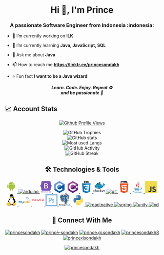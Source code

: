 <h1 align="center">Hi 👋, I'm Prince</h1>
<h3 align="center">A passionate Software Engineer from Indonesia :indonesia:</h3>
<!-- <img align="right" alt="Asuka" width="280" src="https://wallpapercave.com/uwp/uwp1719087.png"> -->

- 🔭 I’m currently working on **ILK**

- 🌱 I’m currently learning **Java, JavaScript, SQL**

- 💬 Ask me about **Java**

- 📫 How to reach me **https://linktr.ee/princesondakh**

- ⚡ Fun fact **I want to be a Java wizard**



<div align="center" markdown="1">

**_Learn. Code. Enjoy. Repeat :recycle:_**  
**_and be passionate :rocket:_**

</div>

</div>

## :chart_with_upwards_trend: Account Stats

<div align="center" markdown="1">

<!--[![Github Years Old](https://badges.pufler.dev/years/PrinceSondakh?style=flat-square&logo=github&logoWidth=20&logoColor=white&labelColor=555555&color=blue&label=Years%20Old%20%20.&cacheSeconds=3600)](https://github.com/PrinceSondakh)
[![Github Visits](https://badges.pufler.dev/visits/PrinceSondakh/PrinceSondakh?style=flat-square&logo=github&logoWidth=20&logoColor=white&labelColor=555555&color=blue&label=Visitors%20%20%20%20.&cacheSeconds=30)](https://github.com/PrinceSondakh)-->
[![Github Profile Views](https://komarev.com/ghpvc/?username=PrinceSondakh&label=Profile%20views&color=blue&style=flat-square) ](https://github.com/PrinceSondakh)

![GitHub Trophies](https://github-profile-trophy.vercel.app/?username=PrinceSondakh&theme=dracula&column=4&margin-w=15&margin-h=10&no-bg=false&no-frame=false)    
![GitHub stats](https://github-readme-stats.vercel.app/api?username=PrinceSondakh&theme=dracula&count_private=true&include_all_commits=true&card_width=446&show_icons=true&icon_color=2ca5e0&hide_border=false&border_color=2ca5e0&disable_animations=false&locale=en)    
![Most used Langs](https://github-readme-stats.vercel.app/api/top-langs/?username=PrinceSondakh&theme=dracula&layout=compact&count_private=true&langs_count=10&card_width=446&icon_color=2ca5e0&hide_border=false&border_color=2ca5e0&disable_animations=false&locale=en)  
![GitHub Activity](https://activity-graph.herokuapp.com/graph?username=PrinceSondakh&theme=dracula&area=true&hide_border=false&bg_color=282a36&color=ff6e96&point=2ca5e0&locale=en)    
![GitHub Streak](https://github-readme-streak-stats.herokuapp.com?user=PrinceSondakh&theme=dracula&hide_border=false&=dracula&fire=2ca5e0&border=2ca5e0&sideLabels=2ca5e0&locale=en)   

<div align="center" markdown="1">

## :hammer_and_wrench: Technologies & Tools
<p align="left"> <a href="https://developer.android.com" target="_blank" rel="noreferrer"> <img src="https://raw.githubusercontent.com/devicons/devicon/master/icons/android/android-original-wordmark.svg" alt="android" width="40" height="40"/> </a> <a href="https://www.arduino.cc/" target="_blank" rel="noreferrer"> <img src="https://cdn.worldvectorlogo.com/logos/arduino-1.svg" alt="arduino" width="40" height="40"/> </a> <a href="https://getbootstrap.com" target="_blank" rel="noreferrer"> <img src="https://raw.githubusercontent.com/devicons/devicon/master/icons/bootstrap/bootstrap-plain-wordmark.svg" alt="bootstrap" width="40" height="40"/> </a> <a href="https://www.cprogramming.com/" target="_blank" rel="noreferrer"> <img src="https://raw.githubusercontent.com/devicons/devicon/master/icons/c/c-original.svg" alt="c" width="40" height="40"/> </a> <a href="https://www.w3schools.com/cs/" target="_blank" rel="noreferrer"> <img src="https://raw.githubusercontent.com/devicons/devicon/master/icons/csharp/csharp-original.svg" alt="csharp" width="40" height="40"/> </a> <a href="https://www.w3schools.com/css/" target="_blank" rel="noreferrer"> <img src="https://raw.githubusercontent.com/devicons/devicon/master/icons/css3/css3-original-wordmark.svg" alt="css3" width="40" height="40"/> </a> <a href="https://www.docker.com/" target="_blank" rel="noreferrer"> <img src="https://raw.githubusercontent.com/devicons/devicon/master/icons/docker/docker-original-wordmark.svg" alt="docker" width="40" height="40"/> </a> <a href="https://git-scm.com/" target="_blank" rel="noreferrer"> <img src="https://www.vectorlogo.zone/logos/git-scm/git-scm-icon.svg" alt="git" width="40" height="40"/> </a> <a href="https://www.w3.org/html/" target="_blank" rel="noreferrer"> <img src="https://raw.githubusercontent.com/devicons/devicon/master/icons/html5/html5-original-wordmark.svg" alt="html5" width="40" height="40"/> </a> <a href="https://www.java.com" target="_blank" rel="noreferrer"> <img src="https://raw.githubusercontent.com/devicons/devicon/master/icons/java/java-original.svg" alt="java" width="40" height="40"/> </a> <a href="https://developer.mozilla.org/en-US/docs/Web/JavaScript" target="_blank" rel="noreferrer"> <img src="https://raw.githubusercontent.com/devicons/devicon/master/icons/javascript/javascript-original.svg" alt="javascript" width="40" height="40"/> </a> <a href="https://www.linux.org/" target="_blank" rel="noreferrer"> <img src="https://raw.githubusercontent.com/devicons/devicon/master/icons/linux/linux-original.svg" alt="linux" width="40" height="40"/> </a> <a href="https://www.mysql.com/" target="_blank" rel="noreferrer"> <img src="https://raw.githubusercontent.com/devicons/devicon/master/icons/mysql/mysql-original-wordmark.svg" alt="mysql" width="40" height="40"/> </a> <a href="https://www.oracle.com/" target="_blank" rel="noreferrer"> <img src="https://raw.githubusercontent.com/devicons/devicon/master/icons/oracle/oracle-original.svg" alt="oracle" width="40" height="40"/> </a> <a href="https://www.photoshop.com/en" target="_blank" rel="noreferrer"> <img src="https://raw.githubusercontent.com/devicons/devicon/master/icons/photoshop/photoshop-line.svg" alt="photoshop" width="40" height="40"/> </a> <a href="https://www.postgresql.org" target="_blank" rel="noreferrer"> <img src="https://raw.githubusercontent.com/devicons/devicon/master/icons/postgresql/postgresql-original-wordmark.svg" alt="postgresql" width="40" height="40"/> </a> <a href="https://www.python.org" target="_blank" rel="noreferrer"> <img src="https://raw.githubusercontent.com/devicons/devicon/master/icons/python/python-original.svg" alt="python" width="40" height="40"/> </a> <a href="https://reactnative.dev/" target="_blank" rel="noreferrer"> <img src="https://reactnative.dev/img/header_logo.svg" alt="reactnative" width="40" height="40"/> </a> <a href="https://spring.io/" target="_blank" rel="noreferrer"> <img src="https://www.vectorlogo.zone/logos/springio/springio-icon.svg" alt="spring" width="40" height="40"/> </a> <a href="https://unity.com/" target="_blank" rel="noreferrer"> <img src="https://www.vectorlogo.zone/logos/unity3d/unity3d-icon.svg" alt="unity" width="40" height="40"/> </a> <a href="https://www.adobe.com/products/xd.html" target="_blank" rel="noreferrer"> <img src="https://cdn.worldvectorlogo.com/logos/adobe-xd.svg" alt="xd" width="40" height="40"/> </a> </p>

## :postbox: Connect With Me
<p align="center">
<a href="https://twitter.com/princesondakh" target="blank"><img align="center" src="https://raw.githubusercontent.com/rahuldkjain/github-profile-readme-generator/master/src/images/icons/Social/twitter.svg" alt="princesondakh" height="30" width="40" /></a>
<a href="https://linkedin.com/in/prince-sondakh" target="blank"><img align="center" src="https://raw.githubusercontent.com/rahuldkjain/github-profile-readme-generator/master/src/images/icons/Social/linked-in-alt.svg" alt="prince-sondakh" height="30" width="40" /></a>
<a href="https://fb.com/prince.gi.sondakh" target="blank"><img align="center" src="https://raw.githubusercontent.com/rahuldkjain/github-profile-readme-generator/master/src/images/icons/Social/facebook.svg" alt="prince.gi.sondakh" height="30" width="40" /></a>
<a href="https://instagram.com/princesondakh8" target="blank"><img align="center" src="https://raw.githubusercontent.com/rahuldkjain/github-profile-readme-generator/master/src/images/icons/Social/instagram.svg" alt="princesondakh8" height="30" width="40" /></a>
<a href="https://www.hackerrank.com/princexlsondakh" target="blank"><img align="center" src="https://raw.githubusercontent.com/rahuldkjain/github-profile-readme-generator/master/src/images/icons/Social/hackerrank.svg" alt="princexlsondakh" height="30" width="40" /></a>
</p>
<p align="center"> <a href="https://twitter.com/princesondakh" target="blank"><img src="https://img.shields.io/twitter/follow/princesondakh?logo=twitter&style=for-the-badge" alt="princesondakh" /></a> </p>

